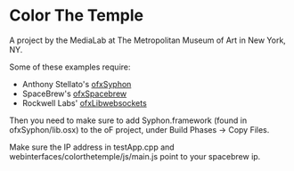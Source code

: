 Color The Temple
==============

A project by the MediaLab at The Metropolitan Museum of Art in New York, NY.

Some of these examples require:

* Anthony Stellato's [ofxSyphon](https://github.com/astellato/ofxSyphon)
* SpaceBrew's [ofxSpacebrew](https://github.com/Spacebrew/ofxSpacebrew)
* Rockwell Labs' [ofxLibwebsockets](https://github.com/labatrockwell/ofxLibwebsockets)

Then you need to make sure to add Syphon.framework (found in ofxSyphon/lib.osx) to the oF project, under Build Phases -> Copy Files.

Make sure the IP address in testApp.cpp and webinterfaces/colorthetemple/js/main.js point to your spacebrew ip.
